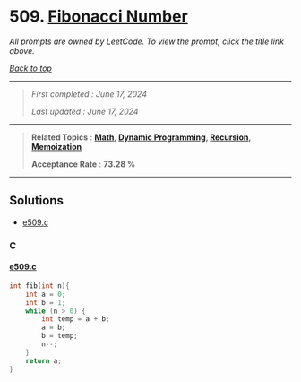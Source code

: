 # 509. [Fibonacci Number](<https://leetcode.com/problems/fibonacci-number>)

*All prompts are owned by LeetCode. To view the prompt, click the title link above.*

*[Back to top](<../README.md>)*

------

> *First completed : June 17, 2024*
>
> *Last updated : June 17, 2024*

------

> **Related Topics** : **[Math](<by_topic/Math.md>), [Dynamic Programming](<by_topic/Dynamic Programming.md>), [Recursion](<by_topic/Recursion.md>), [Memoization](<by_topic/Memoization.md>)**
>
> **Acceptance Rate** : **73.28 %**

------

## Solutions

- [e509.c](<../my-submissions/e509.c>)
### C
#### [e509.c](<../my-submissions/e509.c>)
```C
int fib(int n){
    int a = 0;
    int b = 1;
    while (n > 0) {
        int temp = a + b;
        a = b;
        b = temp;
        n--;
    }
    return a;
}
```

